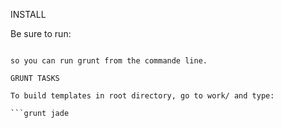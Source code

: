 INSTALL

Be sure to run: 

```npm -g install grunt-cli

so you can run grunt from the commande line.

GRUNT TASKS

To build templates in root directory, go to work/ and type:

```grunt jade

